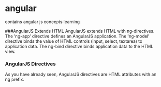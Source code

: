 # angular
contains angular js concepts learning



###AngularJS Extends HTML
AngularJS extends HTML with ng-directives. The 'ng-app' directive defines an AngularJS application. The 'ng-model' directive binds the value of HTML controls (input, select, textarea) to application data. The ng-bind directive binds application data to the HTML view.
### AngularJS Directives
As you have already seen, AngularJS directives are HTML attributes with an ng prefix.
